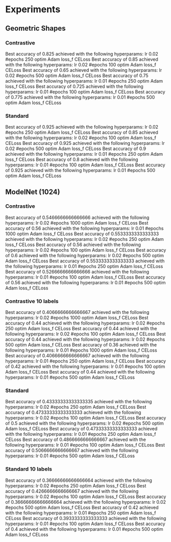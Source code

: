 # Experiments

## Geometric Shapes

### Contrastive

Best accuracy of 0.825 achieved with the following hyperparams: lr 0.02 	 #epochs 250 	 optim Adam 	 loss_f CELoss
Best accuracy of 0.85 achieved with the following hyperparams: lr 0.02 	 #epochs 100 	 optim Adam 	 loss_f CELoss
Best accuracy of 0.65 achieved with the following hyperparams: lr 0.02 	 #epochs 500 	 optim Adam 	 loss_f CELoss
Best accuracy of 0.75 achieved with the following hyperparams: lr 0.01 	 #epochs 250 	 optim Adam 	 loss_f CELoss
Best accuracy of 0.725 achieved with the following hyperparams: lr 0.01 	 #epochs 100 	 optim Adam 	 loss_f CELoss
Best accuracy of 0.775 achieved with the following hyperparams: lr 0.01 	 #epochs 500 	 optim Adam 	 loss_f CELoss

### Standard

Best accuracy of 0.925 achieved with the following hyperparams: lr 0.02 	 #epochs 250 	 optim Adam 	 loss_f CELoss
Best accuracy of 0.85 achieved with the following hyperparams: lr 0.02 	 #epochs 100 	 optim Adam 	 loss_f CELoss
Best accuracy of 0.925 achieved with the following hyperparams: lr 0.02 	 #epochs 500 	 optim Adam 	 loss_f CELoss
Best accuracy of 0.9 achieved with the following hyperparams: lr 0.01 	 #epochs 250 	 optim Adam 	 loss_f CELoss
Best accuracy of 0.8 achieved with the following hyperparams: lr 0.01 	 #epochs 100 	 optim Adam 	 loss_f CELoss
Best accuracy of 0.925 achieved with the following hyperparams: lr 0.01 	 #epochs 500 	 optim Adam 	 loss_f CELoss


## ModelNet (1024)

### Contrastive

Best accuracy of 0.5466666666666666 achieved with the following hyperparams: lr 0.02 	 #epochs 1000 	 optim Adam 	 loss_f CELoss
Best accuracy of 0.56 achieved with the following hyperparams: lr 0.01 	 #epochs 1000 	 optim Adam 	 loss_f CELoss
Best accuracy of 0.5533333333333333 achieved with the following hyperparams: lr 0.02 	 #epochs 250 	 optim Adam 	 loss_f CELoss
Best accuracy of 0.56 achieved with the following hyperparams: lr 0.02 	 #epochs 100 	 optim Adam 	 loss_f CELoss
Best accuracy of 0.6 achieved with the following hyperparams: lr 0.02 	 #epochs 500 	 optim Adam 	 loss_f CELoss
Best accuracy of 0.5533333333333333 achieved with the following hyperparams: lr 0.01 	 #epochs 250 	 optim Adam 	 loss_f CELoss
Best accuracy of 0.5266666666666666 achieved with the following hyperparams: lr 0.01 	 #epochs 100 	 optim Adam 	 loss_f CELoss
Best accuracy of 0.56 achieved with the following hyperparams: lr 0.01 	 #epochs 500 	 optim Adam 	 loss_f CELoss

### Contrastive 10 labels

Best accuracy of 0.4066666666666667 achieved with the following hyperparams: lr 0.02 	 #epochs 1000 	 optim Adam 	 loss_f CELoss
Best accuracy of 0.44 achieved with the following hyperparams: lr 0.02 	 #epochs 250 	 optim Adam 	 loss_f CELoss
Best accuracy of 0.44 achieved with the following hyperparams: lr 0.02 	 #epochs 100 	 optim Adam 	 loss_f CELoss
Best accuracy of 0.44 achieved with the following hyperparams: lr 0.02 	 #epochs 500 	 optim Adam 	 loss_f CELoss
Best accuracy of 0.36 achieved with the following hyperparams: lr 0.01 	 #epochs 1000 	 optim Adam 	 loss_f CELoss
Best accuracy of 0.4066666666666667 achieved with the following hyperparams: lr 0.01 	 #epochs 250 	 optim Adam 	 loss_f CELoss
Best accuracy of 0.42 achieved with the following hyperparams: lr 0.01 	 #epochs 100 	 optim Adam 	 loss_f CELoss
Best accuracy of 0.44 achieved with the following hyperparams: lr 0.01 	 #epochs 500 	 optim Adam 	 loss_f CELoss

### Standard

Best accuracy of 0.43333333333333335 achieved with the following hyperparams: lr 0.02 	 #epochs 250 	 optim Adam 	 loss_f CELoss
Best accuracy of 0.47333333333333333 achieved with the following hyperparams: lr 0.02 	 #epochs 100 	 optim Adam 	 loss_f CELoss
Best accuracy of 0.5 achieved with the following hyperparams: lr 0.02 	 #epochs 500 	 optim Adam 	 loss_f CELoss
Best accuracy of 0.47333333333333333 achieved with the following hyperparams: lr 0.01 	 #epochs 250 	 optim Adam 	 loss_f CELoss
Best accuracy of 0.4866666666666667 achieved with the following hyperparams: lr 0.01 	 #epochs 100 	 optim Adam 	 loss_f CELoss
Best accuracy of 0.5066666666666667 achieved with the following hyperparams: lr 0.01 	 #epochs 500 	 optim Adam 	 loss_f CELoss

### Standard 10 labels


Best accuracy of 0.36666666666666664 achieved with the following hyperparams: lr 0.02 	 #epochs 250 	 optim Adam 	 loss_f CELoss
Best accuracy of 0.4266666666666667 achieved with the following hyperparams: lr 0.02 	 #epochs 100 	 optim Adam 	 loss_f CELoss
Best accuracy of 0.36666666666666664 achieved with the following hyperparams: lr 0.02 	 #epochs 500 	 optim Adam 	 loss_f CELoss
Best accuracy of 0.42 achieved with the following hyperparams: lr 0.01 	 #epochs 250 	 optim Adam 	 loss_f CELoss
Best accuracy of 0.3933333333333333 achieved with the following hyperparams: lr 0.01 	 #epochs 100 	 optim Adam 	 loss_f CELoss
Best accuracy of 0.4 achieved with the following hyperparams: lr 0.01 	 #epochs 500 	 optim Adam 	 loss_f CELoss

